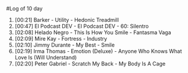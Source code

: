 #Log of 10 day

1. [00:21] Barker - Utility - Hedonic Treadmill
1. [00:47] El Podcast DEV - El Podcast DEV - 60: Silentro
1. [02:08] Helado Negro - This Is How You Smile - Fantasma Vaga
1. [02:09] Mire Kay - Fortress - Industry
1. [02:10] Jimmy Durante - My Best - Smile
1. [02:19] Irma Thomas - Emotion (Deluxe) - Anyone Who Knows What Love Is (Will Understand)
1. [02:20] Peter Gabriel - Scratch My Back - My Body Is A Cage
